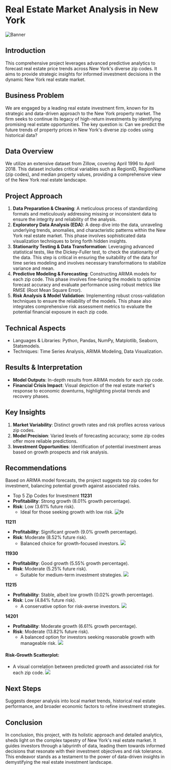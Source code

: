 # Real Estate Market Analysis in New York
![Banner](./visualizations/banner.png)
## Introduction

This comprehensive project leverages advanced predictive analytics to forecast real estate price trends across New York's diverse zip codes. It aims to provide strategic insights for informed investment decisions in the dynamic New York real estate market.

## Business Problem

We are engaged by a leading real estate investment firm, known for its strategic and data-driven approach to the New York property market. The firm seeks to continue its legacy of high-return investments by identifying promising real estate opportunities. The key question is: Can we predict the future trends of property prices in New York's diverse zip codes using historical data?

## Data Overview

We utilize an extensive dataset from Zillow, covering April 1996 to April 2018. This dataset includes critical variables such as RegionID, RegionName (zip codes), and median property values, providing a comprehensive view of the New York real estate landscape.

## Project Approach

1. **Data Preparation & Cleaning**: A meticulous process of standardizing formats and meticulously addressing missing or inconsistent data to ensure the integrity and reliability of the analysis.
2. **Exploratory Data Analysis (EDA)**: A deep dive into the data, unraveling underlying trends, anomalies, and characteristic patterns within the New York real estate market. This phase involves sophisticated data visualization techniques to bring forth hidden insights.
3. **Stationarity Testing & Data Transformation**: Leveraging advanced statistical tests, like the Dickey-Fuller test, to check the stationarity of the data. This step is critical in ensuring the suitability of the data for time series modeling and involves necessary transformations to stabilize variance and mean.
4. **Predictive Modeling & Forecasting**: Constructing ARIMA models for each zip code. This phase involves fine-tuning the models to optimize forecast accuracy and evaluate performance using robust metrics like RMSE (Root Mean Square Error).
5. **Risk Analysis & Model Validation**: Implementing robust cross-validation techniques to ensure the reliability of the models. This phase also integrates comprehensive risk assessment metrics to evaluate the potential financial exposure in each zip code.
   
## Technical Aspects

- Languages & Libraries: Python, Pandas, NumPy, Matplotlib, Seaborn, Statsmodels.
- Techniques: Time Series Analysis, ARIMA Modeling, Data Visualization.

## Results & Interpretation
- **Model Outputs**: In-depth results from ARIMA models for each zip code.
- **Financial Crisis Impact**: Visual depiction of the real estate market's response to economic downturns, highlighting pivotal trends and recovery phases.

## Key Insights

1. **Market Variability**: Distinct growth rates and risk profiles across various zip codes.
2. **Model Precision**: Varied levels of forecasting accuracy; some zip codes offer more reliable predictions.
3. **Investment Opportunities**: Identification of potential investment areas based on growth prospects and risk analysis.

## Recommendations
Based on ARIMA model forecasts, the project suggests top zip codes for investment, balancing potential growth against associated risks.
   - Top 5 Zip Codes for Investment
**11231**
   - **Profitability**: Strong growth (8.01% growth percentage).
   - **Risk**: Low (3.61% future risk).
       - Ideal for those seeking growth with low risk.
     ![fe](./visualizations/zipcode_2.png)

**11211**
   - **Profitability**: Significant growth (9.0% growth percentage).
   - **Risk**: Moderate (8.52% future risk).
       - Balanced choice for growth-focused investors.
![](./visualizations/zipcode_1.png)

**11930**
   - **Profitability**: Good growth (5.55% growth percentage).
   - **Risk**: Moderate (5.25% future risk).
       - Suitable for medium-term investment strategies.
![](./visualizations/zipcode_4.png)

**11215**
   - **Profitability**: Stable, albeit low growth (0.02% growth percentage).
   - **Risk**: Low (4.84% future risk).
       - A conservative option for risk-averse investors.
![](./visualizations/zipcode_5.png)

**14201**
   - **Profitability**: Moderate growth (6.61% growth percentage).
   - **Risk**: Moderate (13.82% future risk).
       - A balanced option for investors seeking reasonable growth with manageable risk.
![](./visualizations/zipcode_3.png)

#### Risk-Growth Scatterplot: 
- A visual correlation between predicted growth and associated risk for each zip code.
  ![](./visualizations/scatterplot.png)



## Next Steps
Suggests deeper analysis into local market trends, historical real estate performance, and broader economic factors to refine investment strategies.

## Conclusion
In conclusion, this project, with its holistic approach and detailed analytics, sheds light on the complex tapestry of New York's real estate market. It guides investors through a labyrinth of data, leading them towards informed decisions that resonate with their investment objectives and risk tolerance. This endeavor stands as a testament to the power of data-driven insights in demystifying the real estate investment landscape.

